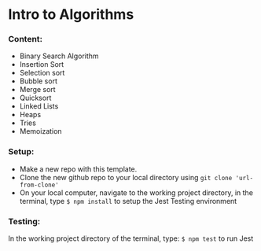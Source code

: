 # Intro to Algorithms

### Content:
* Binary Search Algorithm
* Insertion Sort
* Selection sort
* Bubble sort
* Merge sort
* Quicksort
* Linked Lists
* Heaps
* Tries
* Memoization

### Setup:
* Make a new repo with this template.
* Clone the new github repo to your local directory using `git clone 'url-from-clone' `
* On your local computer, navigate to the working project directory, in the terminal, type `$ npm install` to setup the Jest Testing environment

### Testing:
In the working project directory of the terminal, type:
`$ npm test` to run Jest
